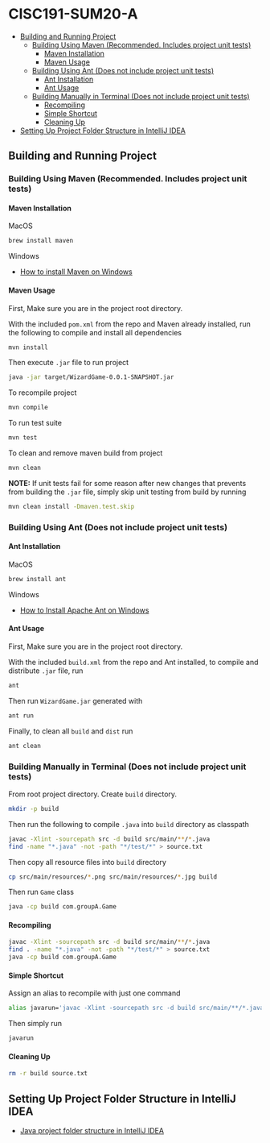 # CISC191-SUM20-A

<!-- TOC GFM -->

* [Building and Running Project](#building-and-running-project)
  * [Building Using Maven (Recommended. Includes project unit tests)](#building-using-maven-recommended-includes-project-unit-tests)
    * [Maven Installation](#maven-installation)
    * [Maven Usage](#maven-usage)
  * [Building Using Ant (Does not include project unit tests)](#building-using-ant-does-not-include-project-unit-tests)
    * [Ant Installation](#ant-installation)
    * [Ant Usage](#ant-usage)
  * [Building Manually in Terminal (Does not include project unit tests)](#building-manually-in-terminal-does-not-include-project-unit-tests)
    * [Recompiling](#recompiling)
    * [Simple Shortcut](#simple-shortcut)
    * [Cleaning Up](#cleaning-up)
* [Setting Up Project Folder Structure in IntelliJ IDEA](#setting-up-project-folder-structure-in-intellij-idea)

<!-- /TOC -->

## Building and Running Project

### Building Using Maven (Recommended. Includes project unit tests)

#### Maven Installation

MacOS

```bash
brew install maven
```

Windows

* [How to install Maven on Windows](https://www.javatpoint.com/how-to-install-maven)

#### Maven Usage

First, Make sure you are in the project root directory.

With the included `pom.xml` from the repo and Maven already installed, run the
following to compile and install all dependencies

```bash
mvn install
```

Then execute `.jar` file to run project

```bash
java -jar target/WizardGame-0.0.1-SNAPSHOT.jar
```

To recompile project

```bash
mvn compile
```

To run test suite

```bash
mvn test
```

To clean and remove maven build from project

```bash
mvn clean
```

**NOTE:** If unit tests fail for some reason after new changes that prevents
from building the `.jar` file, simply skip unit testing from build by running

```bash
mvn clean install -Dmaven.test.skip
```

### Building Using Ant (Does not include project unit tests)

#### Ant Installation

MacOS

```bash
brew install ant
```

Windows

* [How to Install Apache Ant on Windows](https://mkyong.com/ant/how-to-install-apache-ant-on-windows/)

#### Ant Usage

First, Make sure you are in the project root directory.

With the included `build.xml` from the repo and Ant installed, to compile and
distribute `.jar` file, run

```bash
ant
```

Then run `WizardGame.jar` generated with

```bash
ant run
```

Finally, to clean all `build` and `dist` run

```bash
ant clean
```

### Building Manually in Terminal (Does not include project unit tests)

From root project directory. Create `build` directory.

```bash
mkdir -p build
```

Then run the following to compile `.java` into `build` directory as classpath

```bash
javac -Xlint -sourcepath src -d build src/main/**/*.java
find -name "*.java" -not -path "*/test/*" > source.txt
```

Then copy all resource files into `build` directory

```bash
cp src/main/resources/*.png src/main/resources/*.jpg build
```

Then run `Game` class

```bash
java -cp build com.groupA.Game
```

#### Recompiling

```bash
javac -Xlint -sourcepath src -d build src/main/**/*.java
find . -name "*.java" -not -path "*/test/*" > source.txt
java -cp build com.groupA.Game
```

#### Simple Shortcut

Assign an alias to recompile with just one command

```bash
alias javarun='javac -Xlint -sourcepath src -d build src/main/**/*.java; find . -name "*.java" -not -path "*/test/*" > source.txt; java -cp build com.groupA.Game'
```

Then simply run

```bash
javarun
```

#### Cleaning Up

```bash
rm -r build source.txt
```

## Setting Up Project Folder Structure in IntelliJ IDEA

* [Java project folder structure in IntelliJ IDEA](https://stackoverflow.com/questions/41638654/java-project-folder-structure-in-intellij-idea)

